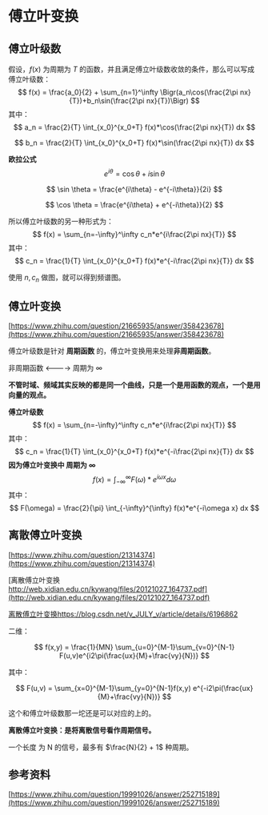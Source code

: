 # 傅立叶变换



## 傅立叶级数

假设，$f(x)$ 为周期为 $T$ 的函数，并且满足傅立叶级数收敛的条件，那么可以写成傅立叶级数：
$$
f(x) = \frac{a_0}{2} + \sum_{n=1}^\infty \Bigr(a_n\cos(\frac{2\pi nx}{T})+b_n\sin(\frac{2\pi nx}{T})\Bigr)
$$
其中：
$$
a_n = \frac{2}{T} \int_{x_0}^{x_0+T} f(x)*\cos(\frac{2\pi nx}{T}) dx
$$

$$
b_n = \frac{2}{T} \int_{x_0}^{x_0+T} f(x)*\sin(\frac{2\pi nx}{T}) dx
$$

**欧拉公式**
$$
e^{i\theta} = \cos \theta + i \sin \theta
$$

$$
\sin \theta = \frac{e^{i\theta} - e^{-i\theta}}{2i}
$$

$$
\cos \theta = \frac{e^{i\theta} + e^{-i\theta}}{2}
$$

所以傅立叶级数的另一种形式为：
$$
f(x) = \sum_{n=-\infty}^\infty c_n*e^{i\frac{2\pi nx}{T}}
$$
其中：
$$
c_n = \frac{1}{T} \int_{x_0}^{x_0+T} f(x)*e^{-i\frac{2\pi nx}{T}} dx
$$



使用 $n, c_n$ 做图，就可以得到频谱图。



## 傅立叶变换

[https://www.zhihu.com/question/21665935/answer/358423678](https://www.zhihu.com/question/21665935/answer/358423678)

傅立叶级数是针对 **周期函数** 的，傅立叶变换用来处理**非周期函数**。 

非周期函数 <----> 周期为 $\infty$



**不管时域、频域其实反映的都是同一个曲线，只是一个是用函数的观点，一个是用向量的观点。**



**傅立叶级数**
$$
f(x) = \sum_{n=-\infty}^\infty c_n*e^{i\frac{2\pi nx}{T}}
$$
其中：
$$
c_n = \frac{1}{T} \int_{x_0}^{x_0+T} f(x)*e^{-i\frac{2\pi nx}{T}} dx
$$
**因为傅立叶变换中 周期为  $\infty$**
$$
f(x) = \int_{-\infty}^\infty F(\omega)*e^{i\omega x} d\omega
$$
其中：
$$
F(\omega) = \frac{2}{\pi} \int_{-\infty}^{\infty} f(x)*e^{-i\omega x} dx
$$

## 离散傅立叶变换

[https://www.zhihu.com/question/21314374](https://www.zhihu.com/question/21314374)

[离散傅立叶变换 http://web.xidian.edu.cn/kywang/files/20121027_164737.pdf](http://web.xidian.edu.cn/kywang/files/20121027_164737.pdf)

[离散傅立叶变换https://blog.csdn.net/v_JULY_v/article/details/6196862](https://blog.csdn.net/v_JULY_v/article/details/6196862)

二维：


$$
f(x,y) = \frac{1}{MN} \sum_{u=0}^{M-1}\sum_{v=0}^{N-1} F(u,v)e^{i2\pi(\frac{ux}{M}+\frac{vy}{N})}
$$

其中：

$$
F(u,v) =  \sum_{x=0}^{M-1}\sum_{y=0}^{N-1}f(x,y) e^{-i2\pi(\frac{ux}{M}+\frac{vy}{N})}
$$

这个和傅立叶级数那一坨还是可以对应的上的。

**离散傅立叶变换：是将离散信号看作周期信号。**



一个长度 为 N 的信号，最多有 $\frac{N}{2} + 1$ 种周期。




## 参考资料

[https://www.zhihu.com/question/19991026/answer/252715189](https://www.zhihu.com/question/19991026/answer/252715189)
